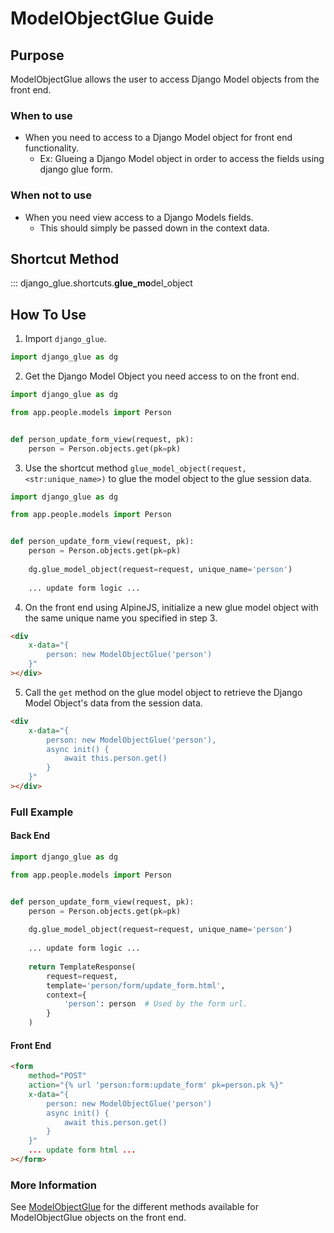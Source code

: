 # ModelObjectGlue Guide

## Purpose

ModelObjectGlue allows the user to access Django Model objects from the front end.


### When to use

- When you need to access to a Django Model object for front end functionality.
    - Ex: Glueing a Django Model object in order to access the fields using django glue form.

### When not to use

- When you need view access to a Django Models fields.
    - This should simply be passed down in the context data.


## Shortcut Method

::: django_glue.shortcuts.****glue_mo****del_object


## How To Use

1. Import `django_glue`.
``` python
import django_glue as dg
```

2. Get the Django Model Object you need access to on the front end.
``` python
import django_glue as dg

from app.people.models import Person


def person_update_form_view(request, pk):
    person = Person.objects.get(pk=pk)
```

3. Use the shortcut method `glue_model_object(request, <str:unique_name>)` to glue the model object to the glue session data.
``` python
import django_glue as dg

from app.people.models import Person


def person_update_form_view(request, pk):
    person = Person.objects.get(pk=pk)
    
    dg.glue_model_object(request=request, unique_name='person')
    
    ... update form logic ...
```

4. On the front end using AlpineJS, initialize a new glue model object with the same unique name you specified in step 3.
```html
<div 
    x-data="{
        person: new ModelObjectGlue('person')
    }"
></div>
```

5. Call the `get` method on the glue model object to retrieve the Django Model Object's data from the session data.
```html
<div 
    x-data="{
        person: new ModelObjectGlue('person'),
        async init() {
            await this.person.get()
        }
    }"
></div>
```

### Full Example

#### Back End

``` python title="app/person/views.py"
import django_glue as dg

from app.people.models import Person


def person_update_form_view(request, pk):
    person = Person.objects.get(pk=pk)
    
    dg.glue_model_object(request=request, unique_name='person')
    
    ... update form logic ...
    
    return TemplateResponse(
        request=request,
        template='person/form/update_form.html',
        context={
            'person': person  # Used by the form url.
        }
    )
```

#### Front End

```html title="templates/person/person_form.html"
<form
    method="POST"
    action="{% url 'person:form:update_form' pk=person.pk %}"
    x-data="{
        person: new ModelObjectGlue('person')
        async init() {
            await this.person.get()
        }
    }"
    ... update form html ...
></form>
```

### More Information

See [ModelObjectGlue](http://django-glue.stratusadv.com/api/javascript/model_object_glue/) 
for the different methods available for ModelObjectGlue objects on the front end.
